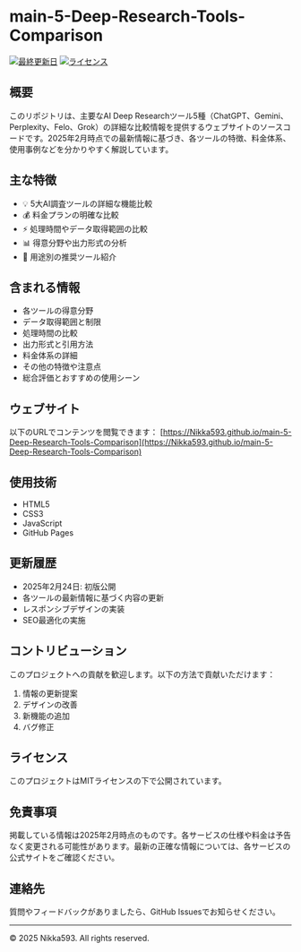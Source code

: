 # main-5-Deep-Research-Tools-Comparison
[![最終更新日](https://img.shields.io/badge/最終更新日-2025年2月-blue.svg)](https://github.com/Nikka593/main-5-Deep-Research-Tools-Comparison)
[![ライセンス](https://img.shields.io/badge/License-MIT-green.svg)](https://opensource.org/licenses/MIT)

## 概要

このリポジトリは、主要なAI Deep Researchツール5種（ChatGPT、Gemini、Perplexity、Felo、Grok）の詳細な比較情報を提供するウェブサイトのソースコードです。2025年2月時点での最新情報に基づき、各ツールの特徴、料金体系、使用事例などを分かりやすく解説しています。

## 主な特徴

- 💡 5大AI調査ツールの詳細な機能比較
- 💰 料金プランの明確な比較
- ⚡ 処理時間やデータ取得範囲の比較
- 📊 得意分野や出力形式の分析
- 🎯 用途別の推奨ツール紹介

## 含まれる情報

- 各ツールの得意分野
- データ取得範囲と制限
- 処理時間の比較
- 出力形式と引用方法
- 料金体系の詳細
- その他の特徴や注意点
- 総合評価とおすすめの使用シーン

## ウェブサイト

以下のURLでコンテンツを閲覧できます：
[https://Nikka593.github.io/main-5-Deep-Research-Tools-Comparison](https://Nikka593.github.io/main-5-Deep-Research-Tools-Comparison)

## 使用技術

- HTML5
- CSS3
- JavaScript
- GitHub Pages

## 更新履歴

- 2025年2月24日: 初版公開
- 各ツールの最新情報に基づく内容の更新
- レスポンシブデザインの実装
- SEO最適化の実施

## コントリビューション

このプロジェクトへの貢献を歓迎します。以下の方法で貢献いただけます：

1. 情報の更新提案
2. デザインの改善
3. 新機能の追加
4. バグ修正

## ライセンス

このプロジェクトはMITライセンスの下で公開されています。

## 免責事項

掲載している情報は2025年2月時点のものです。各サービスの仕様や料金は予告なく変更される可能性があります。最新の正確な情報については、各サービスの公式サイトをご確認ください。

## 連絡先

質問やフィードバックがありましたら、GitHub Issuesでお知らせください。

---
© 2025 Nikka593. All rights reserved.
